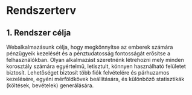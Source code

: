 # Rendszerterv

## 1. Rendszer célja

Webalkalmazásunk célja, hogy megkönnyítse az emberek számára pénzügyeik kezelését és a pénztudatosság fontosságát erősítse a felhasználókban. Olyan alkalmazást szeretnénk létrehozni mely minden korosztály számára egyértelmű, letisztult, könnyen használható felületet biztosít. Lehetőséget biztosít több fiók felvételére és párhuzamos kezelésére, egyéni mérföldkövek beállítására, és különböző statisztikák (költések, bevételek) generálására.